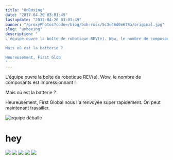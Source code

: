 ```yaml
---
title: "UnBoxing"
date: "2017-04-20 03:01:49"
lastupdate: "2017-04-20 03:01:49"
banner: "/proxyPhotos?code=/blog/bob-ross/5c3e46d0e678a/original.jpg"
slug: "unboxing"
description: " 
L'équipe ouvre la boîte de robotique REV(e). Wow, le nombre de composants est impressionnant !

Mais où est la batterie ?

Heureusement, First Glob
"
---
```

L'équipe ouvre la boîte de robotique REV(e). Wow, le nombre de composants est impressionnant !

Mais où est la batterie ?

Heureusement, First Global nous l'a renvoyée super rapidement. On peut maintenant travailler.

![equipe déballe](/proxyPhotos?code=/blog/bob-ross/5bf18ca127c5d.gif)

<h1>hey</h1>
<div class="image-mosaic">
	<img src="/proxyPhotos?code=/blog/bob-ross/5d48816023b1b/50.jpg" />
	<img src="/proxyPhotos?code=/blog/bob-ross/5d48810450b2e/50.jpg" />
	<img src="/proxyPhotos?code=/blog/bob-ross/5d4881315d0df/50.jpg" />
	<img src="/proxyPhotos?code=/blog/bob-ross/5d4881315d0df/50.jpg" />
	<img src="/proxyPhotos?code=/blog/bob-ross/5d4881315d0df/50.jpg" />
</div>
    